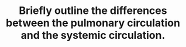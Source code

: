 ---
title: "Briefly outline the differences between the pulmonary circulation and the systemic circulation."
entityType: SAQ
exam: PEX
college: ANZCA
year: 2004
sitting: A
question: 9
passRate: 26
EC_expectedDomains:
- "The main points expected for a pass were differences in anatomy, function, haemodynamics (especially pressure, resistance and the affect of lung volume and gravity) – regulation of the circulation and other functions such as filtering."
EC_extraCredit:
- "The best candidates were well organised, wrote only the differences between the circulations and gave brief explanations."
EC_errorsCommon:
- "to treat this as a compare and contrast question. Many candidates wrote how the pulmonary circulation was controlled and how the systemic circulation was controlled. Only the differences were required."
- "many candidates gave lists of the functions of the pulmonary circulation, not differences eg. The blood reservoir function of the lung which is also present in the systemic circulation."
- "to state eg. “pulmonary vascular resistance is affected by lung volume” and not to say how it is affected. A statement like this does not receive marks."
---